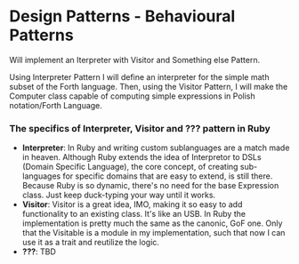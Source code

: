 # Design Patterns - Behavioural Patterns

Will implement an Iterpreter with Visitor and Something else Pattern.

Using Interpreter Pattern I will define an interpreter for the simple math subset of the Forth language. Then, using the Visitor Pattern, I will make the Computer class capable of computing simple expressions in Polish notation/Forth Language.

### The specifics of Interpreter, Visitor and ??? pattern in Ruby

- __Interpreter__: In Ruby and writing custom sublanguages are a match made in heaven. Although Ruby extends the idea of Interpretor to DSLs (Domain Specific Language), the core concept, of creating sub-languages for specific domains that are easy to extend, is still there. Because Ruby is so dynamic, there's no need for the base Expression class. Just keep duck-typing your way until it works.
- __Visitor__: Visitor is a great idea, IMO, making it so easy to add functionality to an existing class. It's like an USB. In Ruby the implementation is pretty much the same as the canonic, GoF one. Only that the Visitable is a module in my implementation, such that now I can use it as a trait and reutilize the logic.
- __???__: TBD
